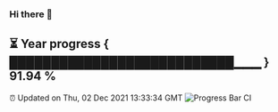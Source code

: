 ### Hi there 👋
⏳ Year progress { ███████████████████████████▁▁▁ } 91.94 %
---
⏰ Updated on Thu, 02 Dec 2021 13:33:34 GMT
![Progress Bar CI](https://github.com/liununu/liununu/workflows/Progress%20Bar%20CI/badge.svg)

